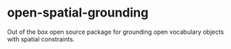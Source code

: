 # open-spatial-grounding
Out of the box open source package for grounding open vocabulary objects with spatial constraints.
